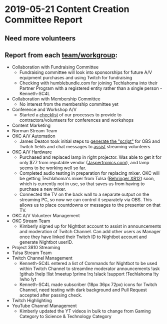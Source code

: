# 2019-05-21 Content Creation Committee Report
## **Need more volunteers**

## Report from each [team/workgroup](https://github.com/techlahoma/broadcasting/blob/master/teams.md):

* Collaboration with Fundraising Committee
  * Fundraising committee will look into sponsorships for future A/V equipment purchases and using Twitch for fundraising
  * Checking with humblebundle.com for joining Techlahoma into their Partner Program with a registered entity rather than a single person -Kenneth-SC4L
* Collaboration with Membership Committee
  * No interest from the membership committee yet
* Conference and Workshop A/V
  * Started a [checklist](https://docs.google.com/document/d/1co_SbACmSKAn1bcVp_sVPmnBm7vtmGkXUtoLWshaP8o/edit) of our processes to provide to contractors/volunteers for conferences and workshops
* Content Marketing
* Norman Stream Team
* OKC A/V Automation
  * James Deaton took initial steps to [generate the "script"](https://github.com/okjed/streamingschedulescript/blob/master/streamingtextstrings.Rmd) for OBS and Twitch fields and chat messages to [assist](https://okjed.shinyapps.io/streamingtextstrings/) streaming volunteers
* OKC A/V Hardware
  * Purchased and replaced lamp in right projector. Was able to get it for only
    $77 from reputable vendor ([Jaspertronics.com](https://www.jaspertronics.com/)), and lamp seems to be working well so far.
  * Completed audio testing in preparation for replacing mixer. OKC will be
    getting Techlahoma's mixer from Tulsa
    ([Behringer XR12](https://www.behringer.com//Categories/Behringer/Mixers/Digital/XR12/p/P0BI6))
    soon, which is currently not in use, so that saves us from having to
    purchase a new mixer.
  * Connected the TV on the back wall to a separate output on the streaming PC,
    so now we can control it separately via OBS. This allows us to place
    countdowns or messages to the presenter on that TV.
* OKC A/V Volunteer Management
* OKC Stream Team
  * Kimberly signed up for Nightbot account to assist in announcements and moderation of Twitch Channel. Can add other users as Manager once they have linked their Twitch ID to Nightbot account and generate Nightbot userID.
* Project 3810 Streaming
* Tulsa Stream Team
* Twitch Channel Management
  * Kenneth-SC4L entered a list of Commands for Nightbot to be used within Twitch Channel to streamline moderator announcements !ask !github !help !list !meetup !prime !rq !slack !support !Techlahoma !ty !who !yt
  * Kenneth-SC4L made subscriber (18px 36px 72px) icons for Twitch Channel, need testing with dark background and Pull Request accepted after passing check.
* Twitch Highlighting
* YouTube Channel Management
  * Kimberly updated the YT videos in bulk to change from Gaming Category to Science & Technology Category
